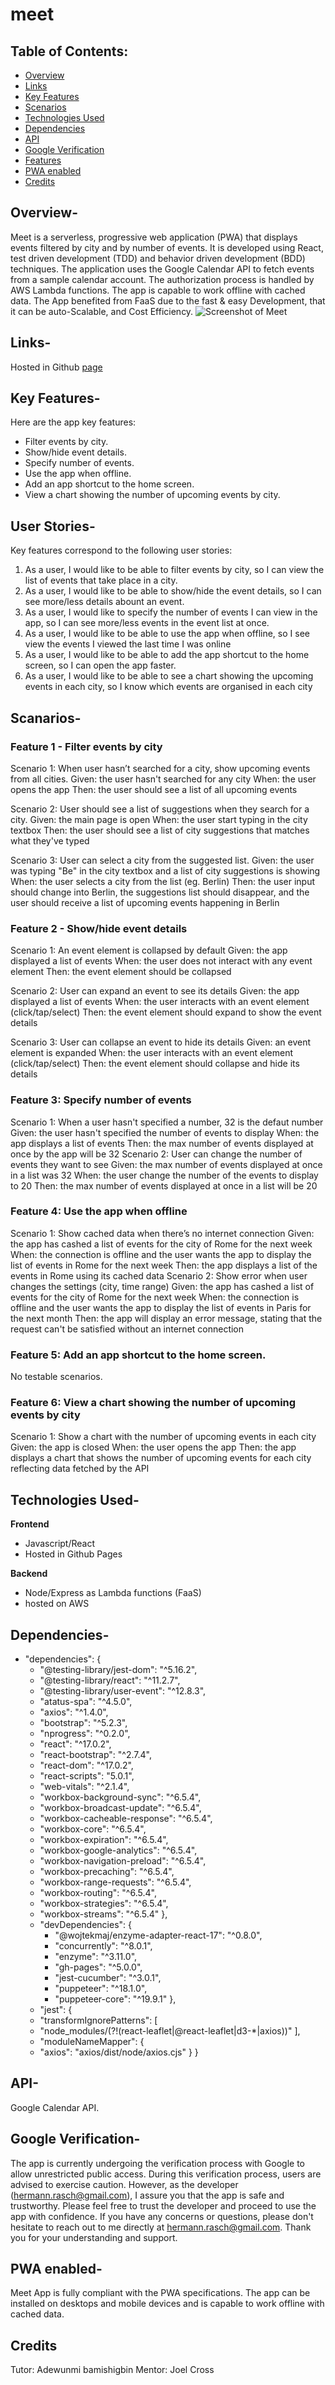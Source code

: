 # meet
## Table of Contents:
* [Overview](#overview)
* [Links](#links)
* [Key Features](#key_features)
* [Scenarios](#scenarios)
* [Technologies Used](#technologies_used)
* [Dependencies](#dependencies)
* [API](#api)
* [Google Verification](#google-verification)
* [Features](#features)
* [PWA enabled](#pwa_enabled)
* [Credits](#credits)

<a id="overview"></a>
## Overview-
Meet is a serverless, progressive web application (PWA) that displays events filtered by city and by number of events. It is developed using React, test driven development (TDD) and behavior driven development (BDD) techniques. The application uses the Google Calendar API to fetch events from a sample calendar account. The authorization process is handled by AWS Lambda functions. The app is capable to work offline with cached data.
The App benefited from FaaS due to the fast & easy Development, that it can be auto-Scalable, and Cost Efficiency. 
![Screenshot of Meet](/public/Meet.png)

<a id="links"></a>
## Links-
Hosted in Github [page](https://HerRA17.github.io/meet)

<a id="key_features"></a>
## Key Features-
Here are the app key features:

* Filter events by city.
* Show/hide event details.
* Specify number of events.
* Use the app when offline.
* Add an app shortcut to the home screen.
* View a chart showing the number of upcoming events by city. 

<a id="user_stories"></a>
## User Stories-
Key features correspond to the following user stories:

1. As a user, I would like to be able to filter events by city, so I can view the list of events that take place in a city.
2. As a user, I would like to be able to show/hide the event details, so I can see more/less details abount an event.
3. As a user, I would like to specify the number of events I can view in the app, so I can see more/less events in the event list at once.
4. As a user, I would like to be able to use the app when offline, so I see view the events I viewed the last time I was online
5. As a user, I would like to be able to add the app shortcut to the home screen, so I can open the app faster.
6. As a user, I would like to be able to see a chart showing the upcoming events in each city, so I know which events are organised in each city

<a id="scenarios"></a>
## Scanarios-
### Feature 1 - Filter events by city

Scenario 1: When user hasn’t searched for a city, show upcoming events from all cities.
Given: the user hasn't searched for any city
When: the user opens the app
Then: the user should see a list of all upcoming events

Scenario 2: User should see a list of suggestions when they search for a city.
Given: the main page is open
When: the user start typing in the city textbox
Then: the user should see a list of city suggestions that matches what they've typed

Scenario 3: User can select a city from the suggested list.
Given: the user was typing "Be" in the city textbox and a list of city suggestions is showing
When: the user selects a city from the list (eg. Berlin)
Then: the user input should change into Berlin, the suggestions list should disappear, and the user should receive a list of upcoming events happening in Berlin

### Feature 2 - Show/hide event details

Scenario 1: An event element is collapsed by default
Given: the app displayed a list of events
When: the user does not interact with any event element
Then: the event element should be collapsed

Scenario 2: User can expand an event to see its details
Given: the app displayed a list of events
When: the user interacts with an event element (click/tap/select)
Then: the event element should expand to show the event details

Scenario 3: User can collapse an event to hide its details
Given: an event element is expanded
When: the user interacts with an event element (click/tap/select)
Then: the event element should collapse and hide its details

### Feature 3: Specify number of events

Scenario 1: When a user hasn't specified a number, 32 is the defaut number
Given: the user hasn't specified the number of events to display
When: the app displays a list of events
Then: the max number of events displayed at once by the app will be 32
Scenario 2: User can change the number of events they want to see
Given: the max number of events displayed at once in a list was 32
When: the user change the number of the events to display to 20
Then: the max number of events displayed at once in a list will be 20

### Feature 4: Use the app when offline

Scenario 1: Show cached data when there’s no internet connection
Given: the app has cashed a list of events for the city of Rome for the next week
When: the connection is offline and the user wants the app to display the list of events in Rome for the next week
Then: the app displays a list of the events in Rome using its cached data
Scenario 2: Show error when user changes the settings (city, time range)
Given: the app has cashed a list of events for the city of Rome for the next week
When: the connection is offline and the user wants the app to display the list of events in Paris for the next month
Then: the app will display an error message, stating that the request can't be satisfied without an internet connection

### Feature 5: Add an app shortcut to the home screen.
No testable scenarios.

### Feature 6: View a chart showing the number of upcoming events by city

Scenario 1: Show a chart with the number of upcoming events in each city
Given: the app is closed
When: the user opens the app
Then: the app displays a chart that shows the number of upcoming events for each city reflecting data fetched by the API

<a id="technologies_used"></a>
## Technologies Used-
**Frontend**
* Javascript/React
* Hosted in Github Pages

**Backend**
* Node/Express as Lambda functions (FaaS)
* hosted on AWS

<a id="dependencies"></a>
## Dependencies-
* "dependencies": {
  *  "@testing-library/jest-dom": "^5.16.2",
  *  "@testing-library/react": "^11.2.7",
  *  "@testing-library/user-event": "^12.8.3",
  *  "atatus-spa": "^4.5.0",
  *  "axios": "^1.4.0",
  *  "bootstrap": "^5.2.3",
  *  "nprogress": "^0.2.0",
  *  "react": "^17.0.2",
  *  "react-bootstrap": "^2.7.4",
  *  "react-dom": "^17.0.2",
  *  "react-scripts": "5.0.1",
  *  "web-vitals": "^2.1.4",
  *  "workbox-background-sync": "^6.5.4",
  *  "workbox-broadcast-update": "^6.5.4",
  *  "workbox-cacheable-response": "^6.5.4",
  *  "workbox-core": "^6.5.4",
  *  "workbox-expiration": "^6.5.4",
  *  "workbox-google-analytics": "^6.5.4",
  *  "workbox-navigation-preload": "^6.5.4",
  *  "workbox-precaching": "^6.5.4",
  *  "workbox-range-requests": "^6.5.4",
  *  "workbox-routing": "^6.5.4",
  *  "workbox-strategies": "^6.5.4",
  *  "workbox-streams": "^6.5.4"
  },
  * "devDependencies": {
    * "@wojtekmaj/enzyme-adapter-react-17": "^0.8.0",
    * "concurrently": "^8.0.1",
    * "enzyme": "^3.11.0",
    * "gh-pages": "^5.0.0",
    * "jest-cucumber": "^3.0.1",
    * "puppeteer": "^18.1.0",
    * "puppeteer-core": "^19.9.1"
  },
  * "jest": {
   * "transformIgnorePatterns": [
    *  "node_modules/(?!(react-leaflet|@react-leaflet|d3-*|axios))"
    ],
    * "moduleNameMapper": {
    *  "axios": "axios/dist/node/axios.cjs"
    }
  }

<a id="api"></a>
## API-
Google Calendar API. 

<a id="google-verification"></a>
## Google Verification-
The app is currently undergoing the verification process with Google to allow unrestricted public access. During this verification process, users are advised to exercise caution. However, as the developer (hermann.rasch@gmail.com), I assure you that the app is safe and trustworthy. Please feel free to trust the developer and proceed to use the app with confidence. If you have any concerns or questions, please don't hesitate to reach out to me directly at hermann.rasch@gmail.com. Thank you for your understanding and support.

<a id="pwa_enabled"></a>
## PWA enabled-
Meet App is fully compliant with the PWA specifications. The app can be installed on desktops and mobile devices and is capable to work offline with cached data.

<a id="credits"></a>
## Credits
Tutor: Adewunmi bamishigbin
Mentor: Joel Cross